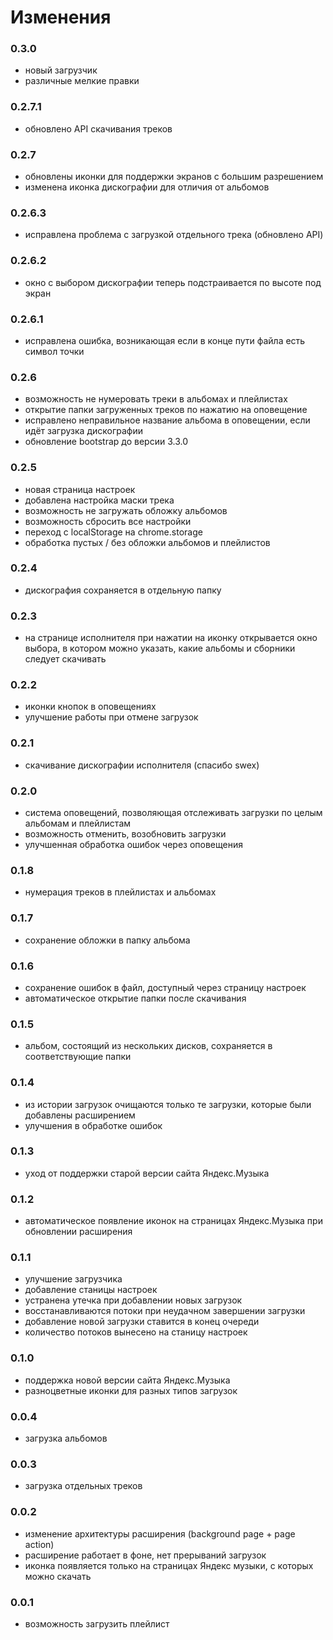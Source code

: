 # Изменения

### 0.3.0
- новый загрузчик
- различные мелкие правки

### 0.2.7.1
- обновлено API скачивания треков

### 0.2.7
- обновлены иконки для поддержки экранов с большим разрешением
- изменена иконка дискографии для отличия от альбомов

### 0.2.6.3
- исправлена проблема с загрузкой отдельного трека (обновлено API)

### 0.2.6.2
- окно с выбором дискографии теперь подстраивается по высоте под экран

### 0.2.6.1
- исправлена ошибка, возникающая если в конце пути файла есть символ точки

### 0.2.6
- возможность не нумеровать треки в альбомах и плейлистах
- открытие папки загруженных треков по нажатию на оповещение
- исправлено неправильное название альбома в оповещении, если идёт загрузка дискографии
- обновление bootstrap до версии 3.3.0

### 0.2.5
- новая страница настроек
- добавлена настройка маски трека
- возможность не загружать обложку альбомов
- возможность сбросить все настройки
- переход с localStorage на chrome.storage
- обработка пустых / без обложки альбомов и плейлистов

### 0.2.4
- дискография сохраняется в отдельную папку

### 0.2.3
- на странице исполнителя при нажатии на иконку открывается окно выбора,
 в котором можно указать, какие альбомы и сборники следует скачивать

### 0.2.2
- иконки кнопок в оповещениях
- улучшение работы при отмене загрузок

### 0.2.1
- скачивание дискографии исполнителя (спасибо swex)

### 0.2.0
- система оповещений, позволяющая отслеживать загрузки по целым альбомам и плейлистам
- возможность отменить, возобновить загрузки
- улучшенная обработка ошибок через оповещения

### 0.1.8
- нумерация треков в плейлистах и альбомах

### 0.1.7
- сохранение обложки в папку альбома

### 0.1.6
- сохранение ошибок в файл, доступный через страницу настроек
- автоматическое открытие папки после скачивания

### 0.1.5
- альбом, состоящий из нескольких дисков, сохраняется в соответствующие папки

### 0.1.4
- из истории загрузок очищаются только те загрузки, которые были добавлены расширением
- улучшения в обработке ошибок

### 0.1.3
- уход от поддержки старой версии сайта Яндекс.Музыка

### 0.1.2
- автоматическое появление иконок на страницах Яндекс.Музыка при обновлении расширения

### 0.1.1
- улучшение загрузчика
- добавление станицы настроек
- устранена утечка при добавлении новых загрузок
- восстанавливаются потоки при неудачном завершении загрузки
- добавление новой загрузки ставится в конец очереди
- количество потоков вынесено на станицу настроек

### 0.1.0
- поддержка новой версии сайта Яндекс.Музыка
- разноцветные иконки для разных типов загрузок

### 0.0.4
- загрузка альбомов

### 0.0.3
- загрузка отдельных треков

### 0.0.2
- изменение архитектуры расширения (background page + page action)
- расширение работает в фоне, нет прерываний загрузок
- иконка появляется только на страницах Яндекс музыки, с которых можно скачать

### 0.0.1
- возможность загрузить плейлист
